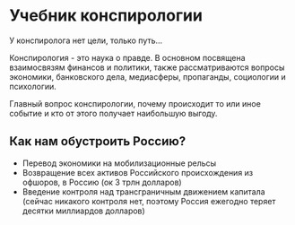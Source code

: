 # Учебник конспирологии
У конспиролога нет цели, только путь...

Конспирология - это наука о правде. В основном посвящена взаимосвязям финансов и политики, также рассматриваются вопросы экономики, банковского дела, медиасферы, пропаганды, социологии и психологии.

Главный вопрос конспирологии, почему происходит то или иное событие и кто от этого получает наибольшую выгоду.

## Как нам обустроить Россию?
- Перевод экономики на мобилизационные рельсы
- Возвращение всех активов Российского происхождения из офшоров, в Россию (ок 3 трлн долларов)
- Введение контроля над трансграничным движением капитала (сейчас никакого контроля нет, поэтому Россия ежегодно теряет десятки миллиардов долларов)
